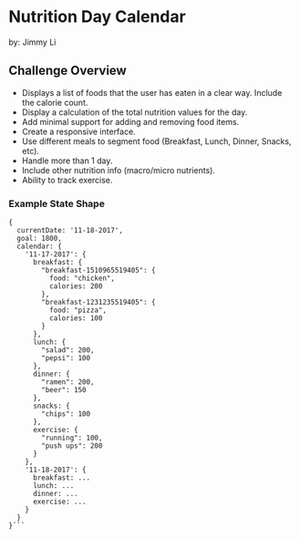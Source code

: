 # Nutrition Day Calendar
by: Jimmy Li

## Challenge Overview
* Displays a list of foods that the user has eaten in a clear way. Include the calorie count.
* Display a calculation of the total nutrition values for the day.
* Add minimal support for adding and removing food items.
* Create a responsive interface.
* Use different meals to segment food (Breakfast, Lunch, Dinner, Snacks, etc).
* Handle more than 1 day.
* Include other nutrition info (macro/micro nutrients).
* Ability to track exercise.

### Example State Shape
```
{
  currentDate: '11-18-2017',
  goal: 1800,
  calendar: {
    '11-17-2017': {
      breakfast: {
        "breakfast-1510965519405": {
          food: "chicken",
          calories: 200
        },
        "breakfast-1231235519405": {
          food: "pizza",
          calories: 100
        }
      },
      lunch: {
        "salad": 200,
        "pepsi": 100
      },
      dinner: {
        "ramen": 200,
        "beer": 150
      },
      snacks: {
        "chips": 100
      },
      exercise: {
        "running": 100,
        "push ups": 200
      }
    },
    '11-18-2017': {
      breakfast: ...
      lunch: ...
      dinner: ...
      exercise: ...
    }
  }
}```
